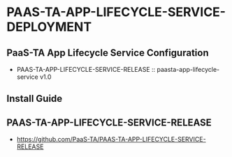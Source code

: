 # PAAS-TA-APP-LIFECYCLE-SERVICE-DEPLOYMENT

## PaaS-TA App Lifecycle Service Configuration
- PAAS-TA-APP-LIFECYCLE-SERVICE-RELEASE :: paasta-app-lifecycle-service v1.0

## Install Guide

## PAAS-TA-APP-LIFECYCLE-SERVICE-RELEASE
- https://github.com/PaaS-TA/PAAS-TA-APP-LIFECYCLE-SERVICE-RELEASE
